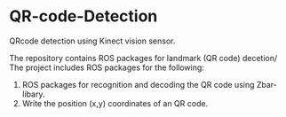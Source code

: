 QR-code-Detection
=================

QRcode detection using Kinect vision sensor.

The repository contains ROS packages for landmark (QR code) decetion/ The project includes ROS packages for the following:

1. ROS packages for recognition and decoding the QR code using Zbar-libary.
2. Write the position (x,y) coordinates of an QR code.



